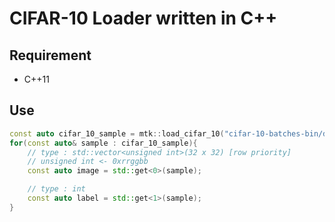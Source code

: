 # CIFAR-10 Loader written in C++

## Requirement

- C++11

## Use

```cpp
const auto cifar_10_sample = mtk::load_cifar_10("cifar-10-batches-bin/data_batch_1.bin");
for(const auto& sample : cifar_10_sample){
	// type : std::vector<unsigned int>(32 x 32) [row priority]
	// unsigned int <- 0xrrggbb
	const auto image = std::get<0>(sample);

	// type : int
	const auto label = std::get<1>(sample);
}
```
